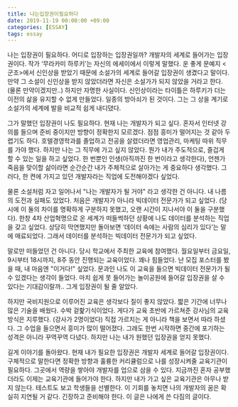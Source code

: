 ```yaml
---
title: 나는입장권이필요하다
date: 2019-11-19 00:00:00 +09:00
categories: [ESSAY]
tags: essay
---
```




나는 입장권이 필요하다. 어디로 입장하는 입장권일까? 개발자의 세계로 들어가는 입장권이다. 작가 ‘무라카미 하루키’는 자신의 에세이에서 이렇게 말했다. 운 좋게 문예지 <군조>에서 신인상을 받았기 때문에 소설가의 세계로 들어갈 입장권이 생겼다고 말이다. 만약 그 소설이 신인상을 받지 않았더라면 자신은 소설가가 되지 않았을 거라고 한다. (물론 만약이겠지만..) 하지만 자명한 사실이다. 신인상이라는 타이틀은 하루키가 더는 이전의 삶을 유지할 수 없게 만들었다. 일종의 방아쇠가 된 것이다. 그는 그 상을 계기로 소설가의 세계에 발을 비교적 쉽게 내디뎠다.

그가 말했던 입장권이 나도 필요하다. 현재 나는 개발자가 되고 싶다. 혼자서 인터넷 강의를 들으며 준비 중이지만 방향이 정확한지 모르겠다. 점점 흥미가 떨어지는 것 같아 두렵기도 하다. 호텔경영학과를 졸업하고 전공을 살렸더라면 영업관리, 마케팅 따위 직무를 가야 했다. 하지만 나는 그 직무에 가고 싶지 않았다. 뭔가 내가 주도적으로, 즐겁게 할 수 있는 일을 하고 싶었다. 한 번뿐인 인생(아직까진 한 번이라고 생각한다), 언젠가 죽음을 맞이할 삶이라면 순간순간 내가 주체적으로 살아가는 게 중요하다 생각했다. 그러다, 한 켠에 가지고 있던 개발자라는 직업에 도전해야겠다 싶었다. 

물론 소설처럼 자고 일어나서 "나는 개발자가 될 거야" 라고 생각한 건 아니다. 내 나름의 도전과 실패도 있었다. 처음은 개발자가 아니라 빅데이터 전문가가 되고 싶었다. (당시에 이 둘의 차이를 명확하게 구분하지 못했고, 오랜 시간이 지나서야 이 둘을 구분했다). 한창 4차 산업혁명으로 온 세계가 떠들썩하던 상황에 나도 데이터를 분석하는 직업을 갖고 싶었다. 상당히 막연했지만 돌아보면 ‘데이터 속에는 사람의 심리가 있다’는 말에 매료되었다. 그래서 데이터를 분석하는 빅데이터 전문가가 되고 싶었다. 

말로만 떠들었던 건 아니다. 당시 학교에서 주최한 교육에 참여했다. 월요일부터 금요일, 9시부터 18시까지, 8주 동안 진행되는 교육이었다. 꽤나 힘들었다. 난 모집 포스터를 봤을 때, 내 마음엔 "이거다!" 싶었다. 문과인 나도 이 교육을 들으면 빅데이터 전문가가 될 수 있겠다는 생각이 들었다. 마치 쉽게 못 들어가는 놀이공원에 들어갈 입장권을 살 수 있다는 기대감이랄까.. 그게 입장권이 될 줄 알았다. 

하지만 국비지원으로 이루어진 교육은 생각보다 질이 좋지 않았다. 짧은 기간에 너무나 많은 기술을 배웠다. 수박 겉핥기식이었다. 게다가 교육 초반에 가르쳐준 강사님의 교육방식은 지루했다. (강사가 2명이었다) 직접 가르치는 게 아니라 책을 보면서 따라 하셨다. 그 수업을 들으면서 흥미가 많이 떨어졌다. 그래도 한번 시작하면 중간에 포기하는 성격은 아니라 꾸역꾸역 다녔다. 하지만 나는 내가 원했던 입장권을 얻지 못했다. 

길게 이야기를 돌아왔다. 현재 내가 필요한 입장권은 개발자 세계로 들어갈 입장권이다. 구체적으로 말한다면 정확한 방향과 훌륭한 커리큘럼으로 나를 성장시켜줄 교육기관이 필요하다. 그곳에서 역량을 쌓아야 개발자를 업으로 삼을 수 있다. 지금까진 혼자 공부했더라도 이제는 교육기관에 들어가야 한다. 하지만 내가 가고 싶은 교육기관은 아무나 받지 않는다. 테스트도 보고 학생들을 선별한다. 이 기회를 놓치면 나의 개발자의 꿈은 확실히 지연될 거 같다. 긴장하고 준비해야 한다. 이 글은 나에게 쓴 다짐의 글이다.
